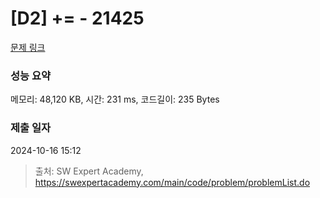 # [D2] += - 21425 

[문제 링크](https://swexpertacademy.com/main/code/problem/problemDetail.do?contestProbId=AZD8K_UayDoDFAVs) 

### 성능 요약

메모리: 48,120 KB, 시간: 231 ms, 코드길이: 235 Bytes

### 제출 일자

2024-10-16 15:12



> 출처: SW Expert Academy, https://swexpertacademy.com/main/code/problem/problemList.do